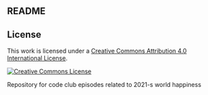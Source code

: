 ## README

## License

This work is licensed under a [Creative Commons Attribution 4.0 International License](https://creativecommons.org/licenses/by/4.0/).

[![Creative Commons License](https://i.creativecommons.org/l/by/4.0/88x31.png)](https://creativecommons.org/licenses/by/4.0/)

Repository for code club episodes related to 2021-s world happiness
